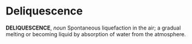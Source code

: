 # Deliquescence

**DELIQUESCENCE**, _noun_ Spontaneous liquefaction in the air; a gradual melting or becoming liquid by absorption of water from the atmosphere.